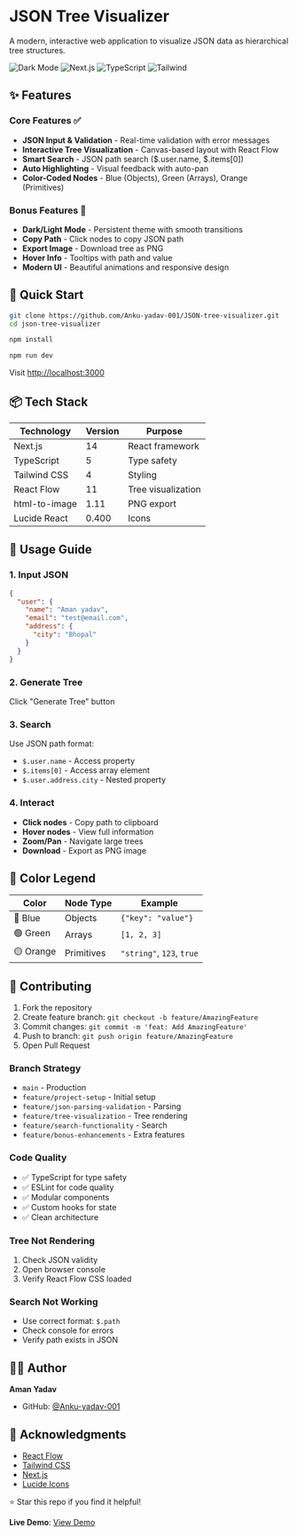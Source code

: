 # JSON Tree Visualizer

A modern, interactive web application to visualize JSON data as hierarchical tree structures.

![Dark Mode](https://img.shields.io/badge/Theme-Dark%20%2F%20Light-blue)
![Next.js](https://img.shields.io/badge/Next.js-14-black)
![TypeScript](https://img.shields.io/badge/TypeScript-5-blue)
![Tailwind](https://img.shields.io/badge/Tailwind-4-38bdf8)

## ✨ Features

### Core Features ✅
- **JSON Input & Validation** - Real-time validation with error messages
- **Interactive Tree Visualization** - Canvas-based layout with React Flow
- **Smart Search** - JSON path search ($.user.name, $.items[0])
- **Auto Highlighting** - Visual feedback with auto-pan
- **Color-Coded Nodes** - Blue (Objects), Green (Arrays), Orange (Primitives)

### Bonus Features 🎁
- **Dark/Light Mode** - Persistent theme with smooth transitions
- **Copy Path** - Click nodes to copy JSON path
- **Export Image** - Download tree as PNG
- **Hover Info** - Tooltips with path and value
- **Modern UI** - Beautiful animations and responsive design

## 🚀 Quick Start

```bash
git clone https://github.com/Anku-yadav-001/JSON-tree-visualizer.git
cd json-tree-visualizer

npm install

npm run dev
```

Visit [http://localhost:3000](http://localhost:3000)

## 📦 Tech Stack

| Technology | Version | Purpose |
|------------|---------|---------|
| Next.js | 14 | React framework |
| TypeScript | 5 | Type safety |
| Tailwind CSS | 4 | Styling |
| React Flow | 11 | Tree visualization |
| html-to-image | 1.11 | PNG export |
| Lucide React | 0.400 | Icons |

## 🎯 Usage Guide

### 1. Input JSON
```json
{
  "user": {
    "name": "Aman yadav",
    "email": "test@email.com",
    "address": {
      "city": "Bhopal"
    }
  }
}
```

### 2. Generate Tree
Click "Generate Tree" button

### 3. Search
Use JSON path format:
- `$.user.name` - Access property
- `$.items[0]` - Access array element
- `$.user.address.city` - Nested property

### 4. Interact
- **Click nodes** - Copy path to clipboard
- **Hover nodes** - View full information
- **Zoom/Pan** - Navigate large trees
- **Download** - Export as PNG image

## 🎨 Color Legend
| Color | Node Type | Example |
|-------|-----------|---------|
| 🔵 Blue | Objects | `{"key": "value"}` |
| 🟢 Green | Arrays | `[1, 2, 3]` |
| 🟡 Orange | Primitives | `"string"`, `123`, `true` |

## 🤝 Contributing
1. Fork the repository
2. Create feature branch: `git checkout -b feature/AmazingFeature`
3. Commit changes: `git commit -m 'feat: Add AmazingFeature'`
4. Push to branch: `git push origin feature/AmazingFeature`
5. Open Pull Request

### Branch Strategy
- `main` - Production
- `feature/project-setup` - Initial setup
- `feature/json-parsing-validation` - Parsing
- `feature/tree-visualization` - Tree rendering
- `feature/search-functionality` - Search
- `feature/bonus-enhancements` - Extra features

### Code Quality
- ✅ TypeScript for type safety
- ✅ ESLint for code quality
- ✅ Modular components
- ✅ Custom hooks for state
- ✅ Clean architecture

### Tree Not Rendering
1. Check JSON validity
2. Open browser console
3. Verify React Flow CSS loaded

### Search Not Working
- Use correct format: `$.path`
- Check console for errors
- Verify path exists in JSON

## 👨‍💻 Author
**Aman Yadav**
- GitHub: [@Anku-yadav-001](https://github.com/Anku-yadav-001)

## 🙏 Acknowledgments
- [React Flow](https://reactflow.dev/)
- [Tailwind CSS](https://tailwindcss.com/)
- [Next.js](https://nextjs.org/)
- [Lucide Icons](https://lucide.dev/)

⭐ Star this repo if you find it helpful!

**Live Demo**: [View Demo](https://json-tree-visualizer-ji6g.onrender.com/)